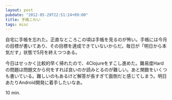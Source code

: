```yaml
---
layout: post
pubdate: "2012-05-29T22:51:24+09:00"
title: 手帳こわい
tags: misc
---
```

自宅に手帳を忘れた。正直なところこの頃は手帳を見るのが怖い。手帳には今月の目標が書いてあり、その目標を達成できていないからだ。毎日が「明日から本気だす」状態で5月を終えつつある。

今日はせっかく比較的早く帰れたので、4Clojureをすこし進めた。難易度Hardの問題は問題文から何をすれば良いのか読みとるのが難しい。あと関数をいくつも書いている。難しいのもあるけど解答が長すぎて面倒だと感じてしまう。明日あたりAndroid開発に着手したいなあ。

10 min.
